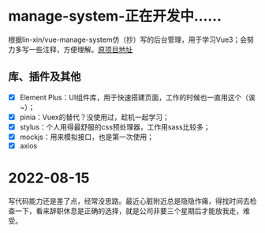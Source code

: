 # manage-system-正在开发中……

根据lin-xin/vue-manage-system仿（抄）写的后台管理，用于学习Vue3；会努力多写一些注释，方便理解。[原项目地址](https://github.com/lin-xin/vue-manage-system)

## 库、插件及其他

-   [x] Element Plus：UI组件库，用于快速搭建页面，工作的时候也一直用这个（诶~）；
-   [x] pinia：Vuex的替代？没使用过，趁机一起学习；
-   [x] stylus：个人用得最舒服的css预处理器，工作用sass比较多；
-   [x] mockjs：用来模拟接口，也是第一次使用；
-   [x] axios

# 2022-08-15
写代码能力还是差了点，经常没思路。最近心脏附近总是隐隐作痛，得找时间去检查一下，看来辞职休息是正确的选择，就是公司非要三个星期后才能放我走，难受。